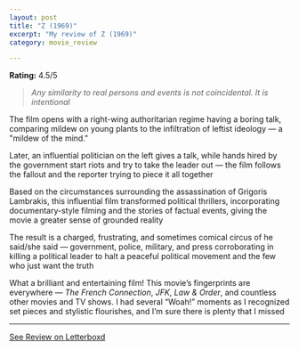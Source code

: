 ```yaml
---
layout: post
title: "Z (1969)"
excerpt: "My review of Z (1969)"
category: movie_review

---
```


**Rating:** 4.5/5

<blockquote><i>Any similarity to real persons and events is not coincidental. It is intentional</i></blockquote>The film opens with a right-wing authoritarian regime having a boring talk, comparing mildew on young plants to the infiltration of leftist ideology — a "mildew of the mind." 

Later, an influential politician on the left gives a talk, while hands hired by the government start riots and try to take the leader out — the film follows the fallout and the reporter trying to piece it all together

Based on the circumstances surrounding the assassination of Grigoris Lambrakis, this influential film transformed political thrillers, incorporating documentary-style filming and the stories of factual events, giving the movie a greater sense of grounded reality

The result is a charged, frustrating, and sometimes comical circus of he said/she said —  government, police, military, and press corroborating in killing a political leader to halt a peaceful political movement and the few who just want the truth

What a brilliant and entertaining film! This movie’s fingerprints are everywhere — <i>The French Connection</i>, <i>JFK</i>, <i>Law & Order</i>, and countless other movies and TV shows. I had several “Woah!” moments as I recognized set pieces and stylistic flourishes, and I’m sure there is plenty that I missed

<hr>

[See Review on Letterboxd](https://boxd.it/4OjLrD)
